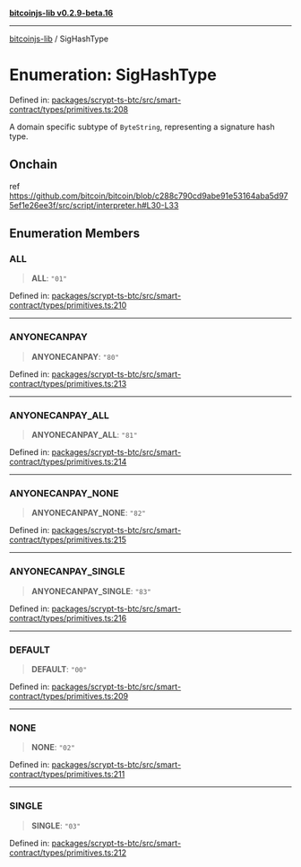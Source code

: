 [**bitcoinjs-lib v0.2.9-beta.16**](../README.md)

***

[bitcoinjs-lib](../README.md) / SigHashType

# Enumeration: SigHashType

Defined in: [packages/scrypt-ts-btc/src/smart-contract/types/primitives.ts:208](https://github.com/sCrypt-Inc/scrypt-btc-mono/blob/7d2760b2d3565565fcb011792878d3764e0701be/packages/scrypt-ts-btc/src/smart-contract/types/primitives.ts#L208)

A domain specific subtype of `ByteString`, representing a signature hash type.

## Onchain

ref https://github.com/bitcoin/bitcoin/blob/c288c790cd9abe91e53164aba5d975ef1e26ee3f/src/script/interpreter.h#L30-L33

## Enumeration Members

### ALL

> **ALL**: `"01"`

Defined in: [packages/scrypt-ts-btc/src/smart-contract/types/primitives.ts:210](https://github.com/sCrypt-Inc/scrypt-btc-mono/blob/7d2760b2d3565565fcb011792878d3764e0701be/packages/scrypt-ts-btc/src/smart-contract/types/primitives.ts#L210)

***

### ANYONECANPAY

> **ANYONECANPAY**: `"80"`

Defined in: [packages/scrypt-ts-btc/src/smart-contract/types/primitives.ts:213](https://github.com/sCrypt-Inc/scrypt-btc-mono/blob/7d2760b2d3565565fcb011792878d3764e0701be/packages/scrypt-ts-btc/src/smart-contract/types/primitives.ts#L213)

***

### ANYONECANPAY\_ALL

> **ANYONECANPAY\_ALL**: `"81"`

Defined in: [packages/scrypt-ts-btc/src/smart-contract/types/primitives.ts:214](https://github.com/sCrypt-Inc/scrypt-btc-mono/blob/7d2760b2d3565565fcb011792878d3764e0701be/packages/scrypt-ts-btc/src/smart-contract/types/primitives.ts#L214)

***

### ANYONECANPAY\_NONE

> **ANYONECANPAY\_NONE**: `"82"`

Defined in: [packages/scrypt-ts-btc/src/smart-contract/types/primitives.ts:215](https://github.com/sCrypt-Inc/scrypt-btc-mono/blob/7d2760b2d3565565fcb011792878d3764e0701be/packages/scrypt-ts-btc/src/smart-contract/types/primitives.ts#L215)

***

### ANYONECANPAY\_SINGLE

> **ANYONECANPAY\_SINGLE**: `"83"`

Defined in: [packages/scrypt-ts-btc/src/smart-contract/types/primitives.ts:216](https://github.com/sCrypt-Inc/scrypt-btc-mono/blob/7d2760b2d3565565fcb011792878d3764e0701be/packages/scrypt-ts-btc/src/smart-contract/types/primitives.ts#L216)

***

### DEFAULT

> **DEFAULT**: `"00"`

Defined in: [packages/scrypt-ts-btc/src/smart-contract/types/primitives.ts:209](https://github.com/sCrypt-Inc/scrypt-btc-mono/blob/7d2760b2d3565565fcb011792878d3764e0701be/packages/scrypt-ts-btc/src/smart-contract/types/primitives.ts#L209)

***

### NONE

> **NONE**: `"02"`

Defined in: [packages/scrypt-ts-btc/src/smart-contract/types/primitives.ts:211](https://github.com/sCrypt-Inc/scrypt-btc-mono/blob/7d2760b2d3565565fcb011792878d3764e0701be/packages/scrypt-ts-btc/src/smart-contract/types/primitives.ts#L211)

***

### SINGLE

> **SINGLE**: `"03"`

Defined in: [packages/scrypt-ts-btc/src/smart-contract/types/primitives.ts:212](https://github.com/sCrypt-Inc/scrypt-btc-mono/blob/7d2760b2d3565565fcb011792878d3764e0701be/packages/scrypt-ts-btc/src/smart-contract/types/primitives.ts#L212)
